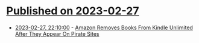 # [Published on 2023-02-27](index.md)

* [2023-02-27, 22:10:00](https://yro.slashdot.org/story/23/02/27/229253/amazon-removes-books-from-kindle-unlimited-after-they-appear-on-pirate-sites?utm_source=rss1.0mainlinkanon&utm_medium=feed) - [Amazon Removes Books From Kindle Unlimited After They Appear On Pirate Sites](https://yro.slashdot.org/story/23/02/27/229253/amazon-removes-books-from-kindle-unlimited-after-they-appear-on-pirate-sites?utm_source=rss1.0mainlinkanon&utm_medium=feed)
